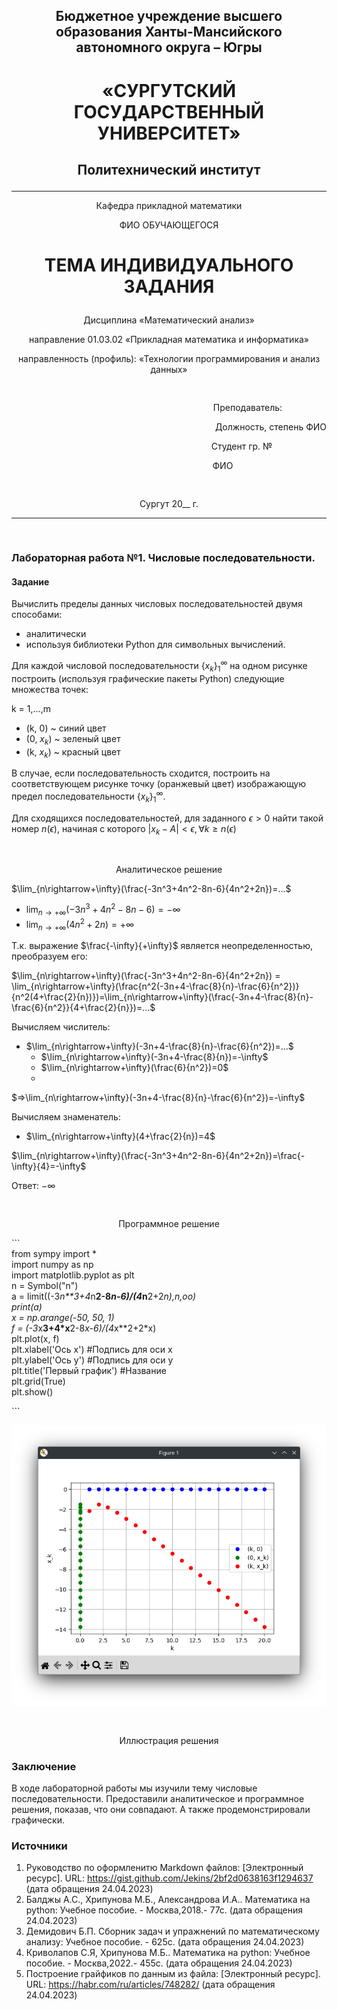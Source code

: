 ## <p style="text-align: center;">Бюджетное учреждение высшего образования Ханты-Мансийского автономного округа – Югры</p>

# <p style="text-align: center;">«СУРГУТСКИЙ ГОСУДАРСТВЕННЫЙ УНИВЕРСИТЕТ»</p>

## <p style="text-align: center;">Политехнический институт</p>
---
<p style="text-align: center;">Кафедра прикладной математики</p>


<p style="text-align: center;">ФИО ОБУЧАЮЩЕГОСЯ</p>

# <p style="text-align: center;">ТЕМА ИНДИВИДУАЛЬНОГО ЗАДАНИЯ</p>

<p style="text-align: center;">Дисциплина «Математический анализ»</p>
<p style="text-align: center;">направление 01.03.02 «Прикладная математика и информатика»</p>
<p style="text-align: center;">направленность (профиль): «Технологии программирования и анализ данных»</p>
<pre>

</pre>

<p style="text-align: right;">Преподаватель: &nbsp&nbsp&nbsp&nbsp&nbsp&nbsp&nbsp&nbsp&nbsp&nbsp&nbsp&nbsp&nbsp&nbsp&nbsp&nbsp&nbsp </p>
<p style="text-align: right;">Должность, степень ФИО</p>

<p style="text-align: right;">Студент гр. № &nbsp&nbsp&nbsp&nbsp&nbsp&nbsp&nbsp&nbsp&nbsp&nbsp&nbsp&nbsp&nbsp&nbsp&nbsp&nbsp&nbsp&nbsp&nbsp&nbsp&nbsp </p>
<p style="text-align: right;">ФИО &nbsp&nbsp&nbsp&nbsp&nbsp&nbsp&nbsp&nbsp&nbsp&nbsp&nbsp&nbsp&nbsp&nbsp&nbsp&nbsp&nbsp&nbsp&nbsp&nbsp&nbsp&nbsp&nbsp&nbsp&nbsp&nbsp&nbsp&nbsp&nbsp&nbsp&nbsp&nbsp&nbsp&nbsp&nbsp&nbsp&nbsp</p>
<pre>

</pre>

<p style="text-align: center;">Сургут 20__ г.</p>

---
<pre>

</pre>

### Лабораторная работа №1. Числовые последовательности.

#### Задание
Вычислить пределы данных числовых последовательностей двумя способами: 
- аналитически 
- используя библиотеки Python для символьных вычислений. 

Для каждой числовой последовательности $\{x_k\}_1^\infty$ на одном рисунке построить (используя графические пакеты Python) следующие множества точек:

k = 1,...,m
- (k, 0) ~ синий цвет
- (0, $x_k$) ~ зеленый цвет
- (k, $x_k$) ~ красный цвет

В случае, если последовательность сходится, построить на соответствующем рисунке точку (оранжевый цвет) изображающую предел последовательности $\{x_k\}_1^\infty$.

Для сходящихся последовательностей, для заданного $\epsilon>0$ найти такой номер $n(\epsilon)$, начиная с которого $|x_k-A|<\epsilon, ∀k≥n(\epsilon)$

<pre>

</pre>
<p style="text-align: center;">Аналитическое решение</p>

$\lim_{n\rightarrow+\infty}(\frac{-3n^3+4n^2-8n-6}{4n^2+2n})=...$
  - $\lim_{n\rightarrow+\infty}(-3n^3+4n^2-8n-6)=-\infty$
  - $\lim_{n\rightarrow+\infty}(4n^2+2n)=+\infty$

Т.к. выражение $\frac{-\infty}{+\infty}$ является неопределенностью, преобразуем его:

$\lim_{n\rightarrow+\infty}(\frac{-3n^3+4n^2-8n-6}{4n^2+2n}) = \lim_{n\rightarrow+\infty}(\frac{n^2(-3n+4-\frac{8}{n}-\frac{6}{n^2})}{n^2(4+\frac{2}{n})})=\lim_{n\rightarrow+\infty}(\frac{-3n+4-\frac{8}{n}-\frac{6}{n^2}}{4+\frac{2}{n}})=...$

Вычисляем числитель:
- $\lim_{n\rightarrow+\infty}(-3n+4-\frac{8}{n}-\frac{6}{n^2})=...$
   - $\lim_{n\rightarrow+\infty}(-3n+4-\frac{8}{n})=-\infty$
   - $\lim_{n\rightarrow+\infty}(\frac{6}{n^2})=0$
   - 
$=>\lim_{n\rightarrow+\infty}(-3n+4-\frac{8}{n}-\frac{6}{n^2})=-\infty$

Вычисляем знаменатель:
- $\lim_{n\rightarrow+\infty}(4+\frac{2}{n})=4$

$\lim_{n\rightarrow+\infty}(\frac{-3n^3+4n^2-8n-6}{4n^2+2n})=\frac{-\infty}{4}=-\infty$

Ответ: $-\infty$

<pre>

</pre>
<p style="text-align: center;">Программное решение</p>

\```  
from sympy import *  
import numpy as np  
import matplotlib.pyplot as plt  
n = Symbol("n")  
a = limit((-3*n**3+4*n**2-8*n-6)/(4*n**2+2*n),n,oo)  
print(a)   
x = np.arange(-50, 50, 1)  
f = (-3*x**3+4*x**2-8*x-6)/(4*x**2+2*x)  
plt.plot(x, f)  
plt.xlabel('Ось х') #Подпись для оси х  
plt.ylabel('Ось y') #Подпись для оси y  
plt.title('Первый график') #Название  
plt.grid(True)  
plt.show()  

\```

![График:](https://github.com/Rita749/pictures/blob/main/graphic.png)

<pre>

</pre>

<p style="text-align: center;">Иллюстрация решения </p>

### Заключение
В ходе лабораторной работы мы изучили тему числовые последовательности. Предоставили аналитическое и программное решения, показав, что они совпадают. А также продемонстрировали графически.

### Источники
1. Руководство по оформленитю Markdown файлов: [Электронный ресурс]. URL:
https://gist.github.com/Jekins/2bf2d0638163f1294637 (дата обращения 24.04.2023)
2. Балджы А.С., Хрипунова М.Б., Александрова И.А.. Математика на python: Учебное
пособие. - Москва,2018.- 77с. (дата обращения 24.04.2023)
3. Демидович Б.П. Сборник задач и упражнений по математическому анализу: Учебное
пособие. -  625с. (дата обращения 24.04.2023)
4. Криволапов С.Я, Хрипунова М.Б.. Математика на python: Учебное
пособие. - Москва,2022.- 455с. (дата обращения 24.04.2023)
5. Построение грайфиков по данным из файла: [Электронный ресурс]. URL:
https://habr.com/ru/articles/748282/ (дата обращения 24.04.2023)






